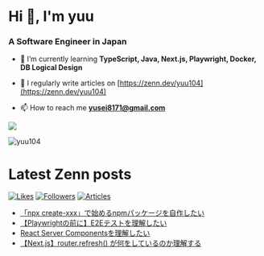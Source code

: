 
# Hi 👋, I'm yuu
<h3 align="left">A Software Engineer in Japan</h3>

- 🌱 I’m currently learning **TypeScript, Java, Next.js, Playwright, Docker, DB Logical Design**

- 📝 I regularly write articles on [https://zenn.dev/yuu104](https://zenn.dev/yuu104)

- 📫 How to reach me **yusei8171@gmail.com**

<p><img src="https://github-readme-stats.vercel.app/api/top-langs?username=yuu104&show_icons=true&locale=en&layout=compact"/></p>

<p><img align="center" src="https://github-readme-streak-stats.herokuapp.com/?user=yuu104&" alt="yuu104" /></p>

# Latest Zenn posts
[![Likes](https://badgen.org/img/zenn/yuu104/likes?style=flat-square)](https://zenn.dev/yuu104) [![Followers](https://badgen.org/img/zenn/yuu104/followers?style=flat-square)](https://zenn.dev/yuu104) [![Articles](https://badgen.org/img/zenn/yuu104/articles?style=flat-square)](https://zenn.dev/yuu104)

<!-- BLOG-POST-LIST:START -->
- [「npx create-xxx」で始めるnpmパッケージを自作したい](https://zenn.dev/yuu104/articles/how-to-create-npx-create-package)
- [【Playwrightの前に】E2Eテストを理解したい](https://zenn.dev/yuu104/articles/what-is-e2e-test)
- [React Server Componentsを理解したい](https://zenn.dev/yuu104/articles/react-server-component)
- [【Next.js】router.refresh&lpar;&rpar; が何をしているのか理解する](https://zenn.dev/yuu104/articles/nextjs-router-refresh)
<!-- BLOG-POST-LIST:END -->

